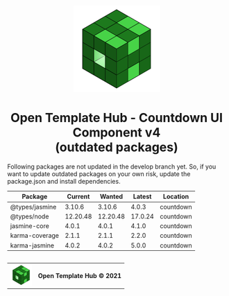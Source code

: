 <p align="center">
  <a href="https://opentemplatehub.com">
    <img src="https://raw.githubusercontent.com/open-template-hub/open-template-hub.github.io/master/assets/logo/brand-logo.png" alt="Logo" width=200>
  </a>
</p>


<h1 align="center">
Open Template Hub - Countdown UI Component v4
  <br/>
(outdated packages)
</h1>

Following packages are not updated in the develop branch yet. So, if you want to update outdated packages on your own risk, update the package.json and install dependencies.

| Package | Current | Wanted | Latest | Location |
| --- | --- | --- | --- | --- |
| @types/jasmine | 3.10.6 | 3.10.6 | 4.0.3 | countdown |
| @types/node | 12.20.48 | 12.20.48 | 17.0.24 | countdown |
| jasmine-core | 4.0.1 | 4.0.1 | 4.1.0 | countdown |
| karma-coverage | 2.1.1 | 2.1.1 | 2.2.0 | countdown |
| karma-jasmine | 4.0.2 | 4.0.2 | 5.0.0 | countdown |

<table align="right"><tr><td><a href="https://opentemplatehub.com"><img src="https://raw.githubusercontent.com/open-template-hub/open-template-hub.github.io/master/assets/logo/brand-logo.png" width="50px" alt="oth"/></a></td><td><b>Open Template Hub © 2021</b></td></tr></table>


